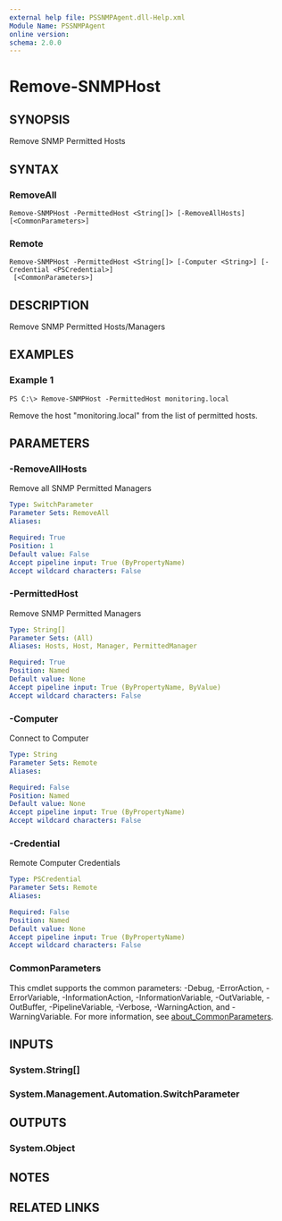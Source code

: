 ```yaml
---
external help file: PSSNMPAgent.dll-Help.xml
Module Name: PSSNMPAgent
online version:
schema: 2.0.0
---
```


# Remove-SNMPHost

## SYNOPSIS
Remove SNMP Permitted Hosts

## SYNTAX

### RemoveAll
```
Remove-SNMPHost -PermittedHost <String[]> [-RemoveAllHosts] [<CommonParameters>]
```

### Remote
```
Remove-SNMPHost -PermittedHost <String[]> [-Computer <String>] [-Credential <PSCredential>]
 [<CommonParameters>]
```

## DESCRIPTION
Remove SNMP Permitted Hosts/Managers

## EXAMPLES

### Example 1
```
PS C:\> Remove-SNMPHost -PermittedHost monitoring.local
```

Remove the host "monitoring.local" from the list of permitted hosts.

## PARAMETERS

### -RemoveAllHosts
Remove all SNMP Permitted Managers

```yaml
Type: SwitchParameter
Parameter Sets: RemoveAll
Aliases:

Required: True
Position: 1
Default value: False
Accept pipeline input: True (ByPropertyName)
Accept wildcard characters: False
```

### -PermittedHost
Remove SNMP Permitted Managers

```yaml
Type: String[]
Parameter Sets: (All)
Aliases: Hosts, Host, Manager, PermittedManager

Required: True
Position: Named
Default value: None
Accept pipeline input: True (ByPropertyName, ByValue)
Accept wildcard characters: False
```

### -Computer
Connect to Computer

```yaml
Type: String
Parameter Sets: Remote
Aliases:

Required: False
Position: Named
Default value: None
Accept pipeline input: True (ByPropertyName)
Accept wildcard characters: False
```

### -Credential
Remote Computer Credentials

```yaml
Type: PSCredential
Parameter Sets: Remote
Aliases:

Required: False
Position: Named
Default value: None
Accept pipeline input: True (ByPropertyName)
Accept wildcard characters: False
```

### CommonParameters
This cmdlet supports the common parameters: -Debug, -ErrorAction, -ErrorVariable, -InformationAction, -InformationVariable, -OutVariable, -OutBuffer, -PipelineVariable, -Verbose, -WarningAction, and -WarningVariable. For more information, see [about_CommonParameters](http://go.microsoft.com/fwlink/?LinkID=113216).

## INPUTS

### System.String[]
### System.Management.Automation.SwitchParameter
## OUTPUTS

### System.Object
## NOTES

## RELATED LINKS
